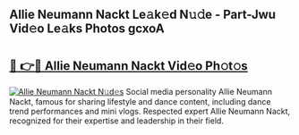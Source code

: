 ## Allie Neumann Nackt Le𝚊k𝚎d N𝚞𝚍e - Part-Jwu Vid𝚎o Le𝚊ks Photos gcxoA

# <h2><a href="http://fb74c9c.evod.top/?m=Allie+Neumann+Nackt">🔗 👉🔴 Allie Neumann Nackt Vid𝚎o Ph𝚘t𝚘s</a></h2>

[![Allie Neumann Nackt N𝚞d𝚎s](https://i.imgur.com/8V9OHl7.gif)](http://fb74c9c.evod.top/?m=Allie+Neumann+Nackt)
Social media personality Allie Neumann Nackt, famous for sharing lifestyle and dance content, including dance trend performances and mini vlogs. Respected expert Allie Neumann Nackt, recognized for their expertise and leadership in their field. 
